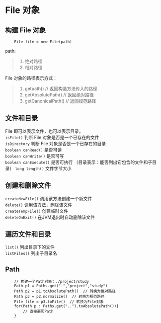 # File 对象

## 构建 File 对象

```
    File file = new File(path)
```
path:
> 1. 绝对路径
> 2. 相对路径

File 对象的路径表示方式：
> 1. getpath()  // 返回构造方法传入的路径
> 2. getAbsolutePath()  // 返回绝对路径
> 3. getCanonicalPath()  // 返回规范路径

## 文件和目录
File 即可以表示文件，也可以表示目录。  
`isFile()` 判断 File 对象是否是一个已存在的文件  
`isDirectory` 判断 File 对象是否是一个已存在的目录  
`boolean canRead()` 是否可读  
`boolean canWrite()` 是否可写  
`boolean canExecute()` 是否可执行 （目录表示：能否列出它包含的文件和子目录） 
`long length()` 文件字节大小  

## 创建和删除文件
`createNewFile()` 调用该方法创建一个新文件  
`delete()` 调用该方法，删除该文件  
`createTempFile()` 创建临时文件  
`deleteOnExit()` 在JVM退出时自动删除该文件

## 遍历文件和目录
`list()` 列出目录下的文件  
`listFiles()` 列出子目录名  

## Path
```
    // 构建一个Path对象：./project/study
    Path p1 = Paths.get(".","project","study") 
    Path p2 = p1.toAbsolutePath()  // 转换为绝对路径
    Path p3 = p2.normalize()  // 转换为规范路径
    File file = p3.toFile()  // 转换为File对象
    for(Path p : Paths.get("..").toAbsolutePath()){
        // 直接遍历Path
    }
```